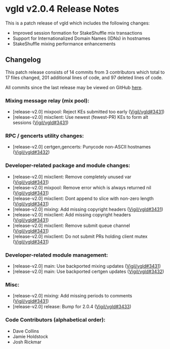 # vgld v2.0.4 Release Notes

This is a patch release of vgld which includes the following changes:

- Improved session formation for StakeShuffle mix transactions
- Support for Internationalized Domain Names (IDNs) in hostnames
- StakeShuffle mixing performance enhancements

## Changelog

This patch release consists of 14 commits from 3 contributors which total to 17
files changed, 201 additional lines of code, and 97 deleted lines of code.

All commits since the last release may be viewed on GitHub
[here](https://github.com/vigilnetwork/vgl/compare/release-v2.0.3...release-v2.0.4).

### Mixing message relay (mix pool):

- [release-v2.0] mixpool: Reject KEs submitted too early ([Vigil/vgld#3431](https://github.com/vigilnetwork/vgl/pull/3431))
- [release-v2.0] mixclient: Use newest (fewest-PR) KEs to form alt sessions ([Vigil/vgld#3431](https://github.com/vigilnetwork/vgl/pull/3431))

### RPC / gencerts utility changes:

- [release-v2.0] certgen,gencerts: Punycode non-ASCII hostnames ([Vigil/vgld#3432](https://github.com/vigilnetwork/vgl/pull/3432))

### Developer-related package and module changes:

- [release-v2.0] mixclient: Remove completely unused var ([Vigil/vgld#3431](https://github.com/vigilnetwork/vgl/pull/3431))
- [release-v2.0] mixpool: Remove error which is always returned nil ([Vigil/vgld#3431](https://github.com/vigilnetwork/vgl/pull/3431))
- [release-v2.0] mixclient: Dont append to slice with non-zero length ([Vigil/vgld#3431](https://github.com/vigilnetwork/vgl/pull/3431))
- [release-v2.0] mixing: Add missing copyright headers ([Vigil/vgld#3431](https://github.com/vigilnetwork/vgl/pull/3431))
- [release-v2.0] mixclient: Add missing copyright headers ([Vigil/vgld#3431](https://github.com/vigilnetwork/vgl/pull/3431))
- [release-v2.0] mixclient: Remove submit queue channel ([Vigil/vgld#3431](https://github.com/vigilnetwork/vgl/pull/3431))
- [release-v2.0] mixclient: Do not submit PRs holding client mutex ([Vigil/vgld#3431](https://github.com/vigilnetwork/vgl/pull/3431))

### Developer-related module management:

- [release-v2.0] main: Use backported mixing updates ([Vigil/vgld#3431](https://github.com/vigilnetwork/vgl/pull/3431))
- [release-v2.0] main: Use backported certgen updates ([Vigil/vgld#3432](https://github.com/vigilnetwork/vgl/pull/3432))

### Misc:

- [release-v2.0] mixing: Add missing periods to comments ([Vigil/vgld#3431](https://github.com/vigilnetwork/vgl/pull/3431))
- [release-v2.0] release: Bump for 2.0.4 ([Vigil/vgld#3433](https://github.com/vigilnetwork/vgl/pull/3433))

### Code Contributors (alphabetical order):

- Dave Collins
- Jamie Holdstock
- Josh Rickmar
